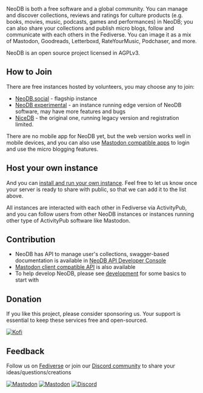 NeoDB is both a free software and a global community. You can manage and discover collections, reviews and ratings for culture products (e.g. books, movies, music, podcasts, games and performances) in NeoDB; you can also share your collections and publish micro blogs, follow and communicate with each others in the Fediverse. You can image it as a mix of Mastodon, Goodreads, Letterboxd, RateYourMusic, Podchaser, and more.

NeoDB is an open source project licensed in AGPLv3.

## How to Join

There are free instances hosted by volunteers, you may choose any to join:

 - [NeoDB.social](https://neodb.social) - flagship instance
 - [NeoDB experimental](https://eggplant.place) - an instance running edge version of NeoDB software, may have more features and bugs
 - [NiceDB](https://nicedb.org) - the original one, running legacy version and registration limited.

There are no mobile app for NeoDB yet, but the web version works well in mobile devices, and you can also use [Mastodon compatible apps](https://joinmastodon.org/apps) to login and use the micro blogging features.


## Host your own instance

And you can [install and run your own instance](install.md). Feel free to let us know once your server is ready to share with public, so that we can add it to the list above.

All instances are interacted with each other in Fediverse via ActivityPub, and you can follow users from other NeoDB instances or instances running other type of ActivityPub software like Mastodon.


## Contribution

 - NeoDB has API to manage user's collections, swagger-based documentation is available in [NeoDB API Developer Console](https://neodb.social/developer/)
 - [Mastodon client compatible API](https://docs.joinmastodon.org/client/) is also available
 - To help develop NeoDB, please see [development](development.md) for some basics to start with


## Donation

 If you like this project, please consider sponsoring us. Your support is essential to keep these services free and open-sourced.

 [![Kofi](https://img.shields.io/badge/Ko--Fi-Donate-orange?label=Support%20this%20project%20on%20Ko-fi&style=for-the-badge&color=ff5f5f&logo=ko-fi)](https://ko-fi.com/neodb)


## Feedback

Follow us on [Fediverse](https://mastodon.social/@neodb) or join our [Discord community](https://discord.gg/QBHkrV8bxK) to share your ideas/questions/creations

[![Mastodon](https://img.shields.io/mastodon/follow/106935434138389355?domain=https%3A%2F%2Fmastodon.online&style=for-the-badge&logo=mastodon&logoColor=fff&label=%40neodb%40mastodon.online&color=6D75D2)](https://mastodon.online/@neodb)
[![Mastodon](https://img.shields.io/mastodon/follow/106919732872456302?style=for-the-badge&logo=mastodon&logoColor=fff&label=%40neodb%40mastodon.social&color=6D75D2)](https://mastodon.social/@neodb)
[![Discord](https://img.shields.io/discord/1041738638364528710?label=Discord%20Community&logo=discord&logoColor=fff&color=6D75D2&style=for-the-badge&cacheSeconds=21600)](https://discord.gg/QBHkrV8bxK)
